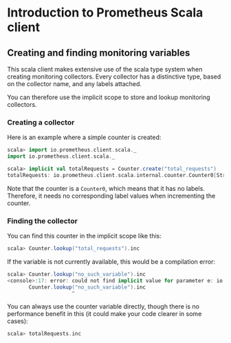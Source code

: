 # Introduction to Prometheus Scala client

## Creating and finding monitoring variables

This scala client makes extensive use of the scala type system when
creating monitoring collectors. Every collector has a distinctive
type, based on the collector name, and any labels attached.

You can therefore use the implicit scope to store and lookup
monitoring collectors.

### Creating a collector

Here is an example where a simple counter is created:

```scala
scala> import io.prometheus.client.scala._
import io.prometheus.client.scala._

scala> implicit val totalRequests = Counter.create("total_requests")
totalRequests: io.prometheus.client.scala.internal.counter.Counter0[String("total_requests")] = io.prometheus.client.scala.internal.counter.Counter0@4d35d06
```

Note that the counter is a `Counter0`, which means that it
has no labels. Therefore, it needs no corresponding label values
when incrementing the counter.

### Finding the collector

You can find this counter in the implicit scope like this:

```scala
scala> Counter.lookup("total_requests").inc
```

If the variable is not currently available, this would be a
compilation error:

```scala
scala> Counter.lookup("no_such_variable").inc
<console>:17: error: could not find implicit value for parameter e: io.prometheus.client.scala.internal.counter.Counter0[String("no_such_variable")]
       Counter.lookup("no_such_variable").inc
                     ^
```

You can always use the counter variable directly, though
there is no performance benefit in this (it could make your
code clearer in some cases):

```scala
scala> totalRequests.inc
```
